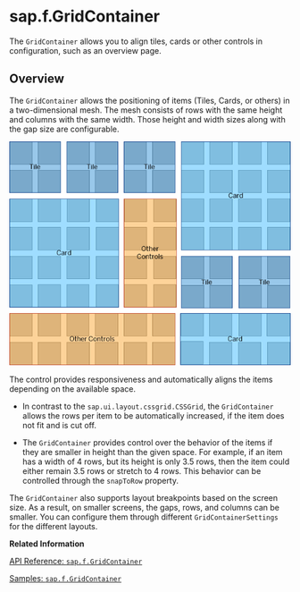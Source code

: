 <!-- loiocca5ee5d63ca44c89318f8496a58f9f2 -->

# sap.f.GridContainer

The `GridContainer` allows you to align tiles, cards or other controls in configuration, such as an overview page.



<a name="loiocca5ee5d63ca44c89318f8496a58f9f2__section_gs3_qlx_hhb"/>

## Overview

The `GridContainer` allows the positioning of items \(Tiles, Cards, or others\) in a two-dimensional mesh. The mesh consists of rows with the same height and columns with the same width. Those height and width sizes along with the gap size are configurable.

 ![](images/GridContainer_Scheme_b8076d5.png) 

The control provides responsiveness and automatically aligns the items depending on the available space.

-   In contrast to the `sap.ui.layout.cssgrid.CSSGrid`, the `GridContainer` allows the rows per item to be automatically increased, if the item does not fit and is cut off.

-   The `GridContainer` provides control over the behavior of the items if they are smaller in height than the given space. For example, if an item has a width of 4 rows, but its height is only 3.5 rows, then the item could either remain 3.5 rows or stretch to 4 rows. This behavior can be controlled through the `snapToRow` property.


The `GridContainer` also supports layout breakpoints based on the screen size. As a result, on smaller screens, the gaps, rows, and columns can be smaller. You can configure them through different `GridContainerSettings` for the different layouts.

**Related Information**  


[API Reference: `sap.f.GridContainer`](https://ui5.sap.com/#/api/sap.f.GridContainer)

[Samples: `sap.f.GridContainer`](https://ui5.sap.com/#/entity/sap.f.GridContainer)

